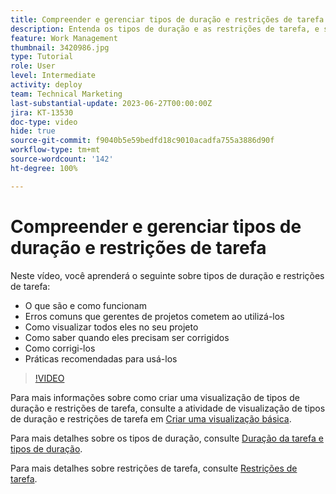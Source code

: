 ```yaml
---
title: Compreender e gerenciar tipos de duração e restrições de tarefa
description: Entenda os tipos de duração e as restrições de tarefa, e saiba como configurá-los corretamente nos seus projetos.
feature: Work Management
thumbnail: 3420986.jpg
type: Tutorial
role: User
level: Intermediate
activity: deploy
team: Technical Marketing
last-substantial-update: 2023-06-27T00:00:00Z
jira: KT-13530
doc-type: video
hide: true
source-git-commit: f9040b5e59bedfd18c9010acadfa755a3886d90f
workflow-type: tm+mt
source-wordcount: '142'
ht-degree: 100%

---
```


# Compreender e gerenciar tipos de duração e restrições de tarefa

Neste vídeo, você aprenderá o seguinte sobre tipos de duração e restrições de tarefa:

* O que são e como funcionam
* Erros comuns que gerentes de projetos cometem ao utilizá-los
* Como visualizar todos eles no seu projeto
* Como saber quando eles precisam ser corrigidos
* Como corrigi-los
* Práticas recomendadas para usá-los


>[!VIDEO](https://video.tv.adobe.com/v/3420986/?quality=12&learn=on)


Para mais informações sobre como criar uma visualização de tipos de duração e restrições de tarefa, consulte a atividade de visualização de tipos de duração e restrições de tarefa em [Criar uma visualização básica](https://experienceleague.adobe.com/docs/workfront-learn/tutorials-workfront/reporting/basic-reporting/create-a-basic-view.html?lang=pt-BR).

Para mais detalhes sobre os tipos de duração, consulte [Duração da tarefa e tipos de duração](https://experienceleague.adobe.com/docs/workfront/using/manage-work/tasks/task-duration-and-duration-types/task-duration-duration-type.html?lang=pt-BR).

Para mais detalhes sobre restrições de tarefa, consulte [Restrições de tarefa](https://experienceleague.adobe.com/docs/workfront/using/manage-work/tasks/task-constraints/task-constraints.html?lang=pt-BR).
